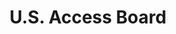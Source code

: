 ---
# This topic lives at
# https://digital.gov/topics/us-access-board

# Topic Title
title: "U.S. Access Board"

# description — keep it short and clear
summary: ""

# Weight
weight: 1

# For more information on managing topics,
# see https://github.com/GSA/digitalgov.gov/wiki/topics
---